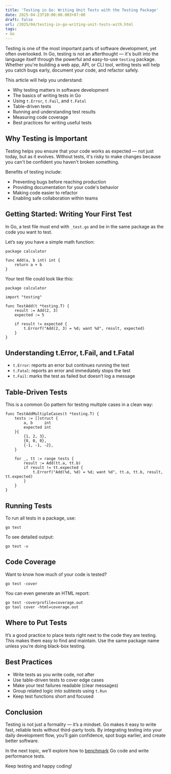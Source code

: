 ```yaml
---
title: 'Testing in Go: Writing Unit Tests with the Testing Package'
date: 2025-04-23T10:00:00.003+07:00
draft: false
url: /2025/04/testing-in-go-writing-unit-tests-with.html
tags: 
- Go
---
```


Testing is one of the most important parts of software development, yet often overlooked. In Go, testing is not an afterthought — it's built into the language itself through the powerful and easy-to-use `testing` package. Whether you're building a web app, API, or CLI tool, writing tests will help you catch bugs early, document your code, and refactor safely.

This article will help you understand:

*   Why testing matters in software development
*   The basics of writing tests in Go
*   Using `t.Error`, `t.Fail`, and `t.Fatal`
*   Table-driven tests
*   Running and understanding test results
*   Measuring code coverage
*   Best practices for writing useful tests

Why Testing is Important
------------------------

Testing helps you ensure that your code works as expected — not just today, but as it evolves. Without tests, it's risky to make changes because you can't be confident you haven't broken something.

Benefits of testing include:

*   Preventing bugs before reaching production
*   Providing documentation for your code's behavior
*   Making code easier to refactor
*   Enabling safe collaboration within teams

Getting Started: Writing Your First Test
----------------------------------------

In Go, a test file must end with `_test.go` and be in the same package as the code you want to test.

Let’s say you have a simple math function:

```
package calculator

func Add(a, b int) int {
    return a + b
} 
```

Your test file could look like this:

```
package calculator

import "testing"

func TestAdd(t *testing.T) {
    result := Add(2, 3)
    expected := 5

    if result != expected {
        t.Errorf("Add(2, 3) = %d; want %d", result, expected)
    }
} 
```

Understanding t.Error, t.Fail, and t.Fatal
------------------------------------------

*   `t.Error`: reports an error but continues running the test
*   `t.Fatal`: reports an error and immediately stops the test
*   `t.Fail`: marks the test as failed but doesn’t log a message

Table-Driven Tests
------------------

This is a common Go pattern for testing multiple cases in a clean way:

```
func TestAddMultipleCases(t *testing.T) {
    tests := []struct {
        a, b     int
        expected int
    }{
        {1, 2, 3},
        {0, 0, 0},
        {-1, -1, -2},
    }

    for _, tt := range tests {
        result := Add(tt.a, tt.b)
        if result != tt.expected {
            t.Errorf("Add(%d, %d) = %d; want %d", tt.a, tt.b, result, tt.expected)
        }
    }
} 
```

Running Tests
-------------

To run all tests in a package, use:

```
go test
```

To see detailed output:

```
go test -v
```

Code Coverage
-------------

Want to know how much of your code is tested?

```
go test -cover
```

You can even generate an HTML report:

```
go test -coverprofile=coverage.out
go tool cover -html=coverage.out
```

Where to Put Tests
------------------

It’s a good practice to place tests right next to the code they are testing. This makes them easy to find and maintain. Use the same package name unless you’re doing black-box testing.

Best Practices
--------------

*   Write tests as you write code, not after
*   Use table-driven tests to cover edge cases
*   Make your test failures readable (clear messages)
*   Group related logic into subtests using `t.Run`
*   Keep test functions short and focused

Conclusion
----------

Testing is not just a formality — it’s a mindset. Go makes it easy to write fast, reliable tests without third-party tools. By integrating testing into your daily development flow, you’ll gain confidence, spot bugs earlier, and create better software.

In the next topic, we’ll explore how to [benchmark](https://www.buanacoding.com/2025/04/benchmarking-in-go-measuring.html) Go code and write performance tests.

Keep testing and happy coding!